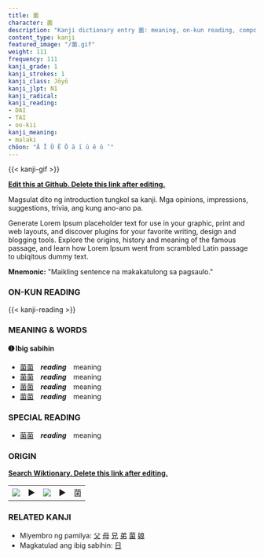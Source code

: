 ```yaml
---
title: 菌
character: 菌
description: "Kanji dictionary entry 菌: meaning, on-kun reading, compounds, origin, related kanji"
content_type: kanji
featured_image: "/菌.gif"
weight: 111
frequency: 111
kanji_grade: 1
kanji_strokes: 1
kanji_class: Jōyō
kanji_jlpt: N1
kanji_radical: 
kanji_reading: 
- DAI
- TAI
- oo-kii
kanji_meaning:
- malaki
chōon: "Ā Ī Ū Ē Ō ā ī ū ē ō ’"
---
```

[//]: # (Don't edit the line below. Kanji animated GIF code is automatically generated.)
{{< kanji-gif >}}

[//]: # (Edit below this line.)

**[Edit this at Github. Delete this link after editing.](https://github.com/tim0g/tim/tree/main/content/kanji/菌/index.md)**

Magsulat dito ng introduction tungkol sa kanji. Mga opinions, impressions, suggestions, trivia, ang kung ano-ano pa.

Generate Lorem Ipsum placeholder text for use in your graphic, print and web layouts, and discover plugins for your favorite writing, design and blogging tools. Explore the origins, history and meaning of the famous passage, and learn how Lorem Ipsum went from scrambled Latin passage to ubiqitous dummy text.
 
**Mnemonic:** "Maikling sentence na makakatulong sa pagsaulo."

### ON-KUN READING

[//]: # (Don't edit the line below. ON-KUN READING code is automatically generated.)
{{< kanji-reading >}}

### MEANING & WORDS

#### ➊ **Ibig sabihin**
  - [菌](../菌)[菌](../菌)　***reading***　meaning
  - [菌](../菌)[菌](../菌)　***reading***　meaning
  - [菌](../菌)[菌](../菌)　***reading***　meaning
  - [菌](../菌)[菌](../菌)　***reading***　meaning

### SPECIAL READING
  - [菌](../菌)[菌](../菌)　***reading***　meaning

### ORIGIN

**[Search Wiktionary. Delete this link after editing.](https://wiktionary.org/wiki/菌)**
<table class="kanji-table"><tr><td>
<img src="60px-菌-bronze.svg.png">
</td><td>▶</td><td>
<img src="60px-菌-oracle.svg.png">
</td><td>▶</td>
<td class="kanji-origin">菌</td>
</tr></table>

### RELATED KANJI
- Miyembro ng pamilya: [父](../父) [母](../母) [兄](../兄) [弟](../弟) [菌](../菌) [娘](../娘)
- Magkatulad ang ibig sabihin: [日](../日)
